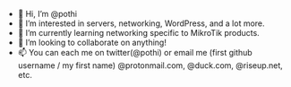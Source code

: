 - 👋 Hi, I’m @pothi
- 👀 I’m interested in servers, networking, WordPress, and a lot more.
- 🌱 I’m currently learning networking specific to MikroTik products.
- 💞️ I’m looking to collaborate on anything!
- 📫 You can each me on twitter(@pothi) or email me (first github username / my first name) @protonmail.com, @duck.com, @riseup.net, etc.

<!---
pothi/pothi is a ✨ special ✨ repository because its `README.md` (this file) appears on your GitHub profile.
You can click the Preview link to take a look at your changes.
--->
